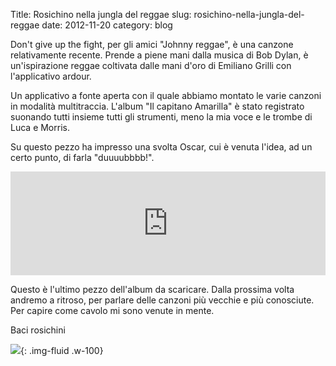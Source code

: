 Title: Rosichino nella jungla del reggae
slug: rosichino-nella-jungla-del-reggae
date: 2012-11-20
category: blog


Don't give up the fight, per gli amici "Johnny reggae", è una canzone
relativamente recente. Prende a piene mani dalla musica di Bob Dylan,
è un'ispirazione reggae coltivata dalle mani d'oro di Emiliano Grilli
con l'applicativo ardour.

Un applicativo a fonte aperta con il quale
abbiamo montato le varie canzoni in modalità multitraccia. L'album "Il
capitano Amarilla" è stato registrato suonando tutti insieme tutti gli
strumenti, meno la mia voce e le trombe di Luca e Morris.

Su questo pezzo ha impresso una svolta Oscar, cui è venuta l'idea, ad
un certo punto, di farla "duuuubbbb\!".


<iframe frameborder="no" height="166" scrolling="no" src="https://w.soundcloud.com/player/?url=http%3A%2F%2Fapi.soundcloud.com%2Ftracks%2F68194398?" width="100%"></iframe>

Questo è l'ultimo pezzo dell'album da scaricare. Dalla prossima volta
andremo a ritroso, per parlare delle canzoni più vecchie e più
conosciute. Per capire come cavolo mi sono venute in mente.

Baci rosichini


![](/images/fetched_images/socrates.jpeg){: .img-fluid .w-100}
